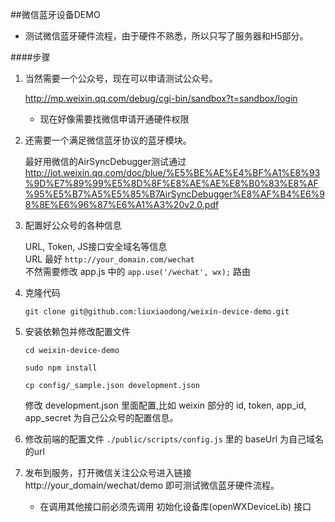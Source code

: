 ##微信蓝牙设备DEMO
* 测试微信蓝牙硬件流程，由于硬件不熟悉，所以只写了服务器和H5部分。

####步骤
1. 当然需要一个公众号，现在可以申请测试公众号。
  
	<a href="http://mp.weixin.qq.com/debug/cgi-bin/sandbox?t=sandbox/login"> http://mp.weixin.qq.com/debug/cgi-bin/sandbox?t=sandbox/login</a>
	
	* 现在好像需要找微信申请开通硬件权限
	
	
2. 还需要一个满足微信蓝牙协议的蓝牙模块。
  
	最好用微信的AirSyncDebugger测试通过  
	<a href="http://iot.weixin.qq.com/doc/blue/%E5%BE%AE%E4%BF%A1%E8%93%9D%E7%89%99%E5%8D%8F%E8%AE%AE%E8%B0%83%E8%AF%95%E5%B7%A5%E5%85%B7AirSyncDebugger%E8%AF%B4%E6%98%8E%E6%96%87%E6%A1%A3%20v2.0.pdf">http://iot.weixin.qq.com/doc/blue/%E5%BE%AE%E4%BF%A1%E8%93%9D%E7%89%99%E5%8D%8F%E8%AE%AE%E8%B0%83%E8%AF%95%E5%B7%A5%E5%85%B7AirSyncDebugger%E8%AF%B4%E6%98%8E%E6%96%87%E6%A1%A3%20v2.0.pdf</a>


3. 配置好公众号的各种信息

	URL, Token, JS接口安全域名等信息  
	URL 最好 `http://your_domain.com/wechat`  
	不然需要修改 app.js 中的 `app.use('/wechat', wx);` 路由
	
4. 克隆代码 

	`git clone git@github.com:liuxiaodong/weixin-device-demo.git`   

	
5. 安装依赖包并修改配置文件 
 
	`cd weixin-device-demo`
	
	`sudo npm install`  
	
	`cp config/_sample.json development.json` 
	
	修改 development.json 里面配置,比如 weixin 部分的 id, token, app_id, app_secret 为自己公众号的配置信息。

6. 修改前端的配置文件 `./public/scripts/config.js` 里的 baseUrl 为自己域名的url

7. 发布到服务，打开微信关注公众号进入链接 http://your_domain/wechat/demo 即可测试微信蓝牙硬件流程。
	* 在调用其他接口前必须先调用 初始化设备库(openWXDeviceLib) 接口